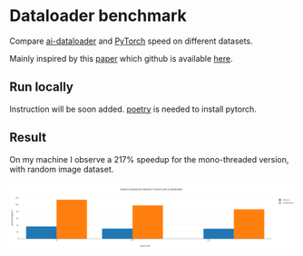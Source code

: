# Dataloader benchmark

Compare [ai-dataloader] and [PyTorch] speed on different datasets.

Mainly inspired by this [paper] which github is available [here].

## Run locally

Instruction will be soon added. [poetry] is needed to install pytorch.

## Result

On my machine I observe a 217% speedup for the mono-threaded version, with random image dataset.

![image](img/random_image.png)

[poetry]: https://python-poetry.org/docs/
[ai-dataloader]: https://github.com/Tudyx/ai-dataloader
[PyTorch]: https://github.com/pytorch/pytorch
[paper]: https://arxiv.org/abs/2209.13705
[here]: https://github.com/smartnets/dataloader-benchmarks
